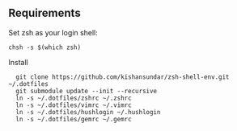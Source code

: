 Requirements
------------

Set zsh as your login shell:

    chsh -s $(which zsh)

Install

      git clone https://github.com/kishansundar/zsh-shell-env.git ~/.dotfiles
      git submodule update --init --recursive
      ln -s ~/.dotfiles/zshrc ~/.zshrc
      ln -s ~/.dotfiles/vimrc ~/.vimrc
      ln -s ~/.dotfiles/hushlogin ~/.hushlogin
      ln -s ~/.dotfiles/gemrc ~/.gemrc

